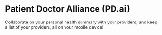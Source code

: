 # Patient Doctor Alliance (PD.ai)

Collaborate on your personal health summary with your providers, and keep a list of your providers, all on your mobile device!
